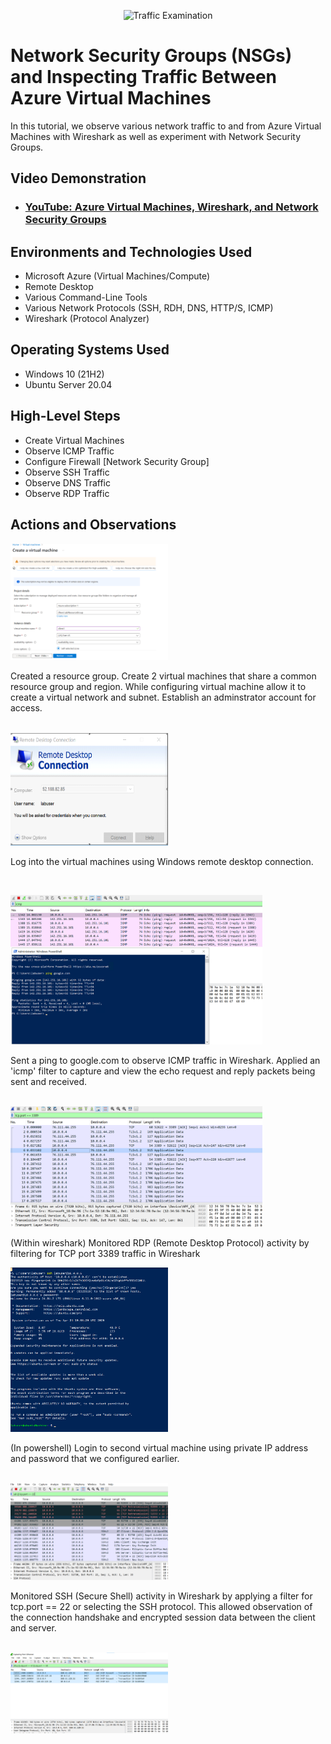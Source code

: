 <p align="center">
<img src="https://i.imgur.com/Ua7udoS.png" alt="Traffic Examination"/>
</p>

<h1>Network Security Groups (NSGs) and Inspecting Traffic Between Azure Virtual Machines</h1>
In this tutorial, we observe various network traffic to and from Azure Virtual Machines with Wireshark as well as experiment with Network Security Groups. <br />

<h2>Video Demonstration</h2>

- ### [YouTube: Azure Virtual Machines, Wireshark, and Network Security Groups](https://www.youtube.com)

<h2>Environments and Technologies Used</h2>

- Microsoft Azure (Virtual Machines/Compute)
- Remote Desktop
- Various Command-Line Tools
- Various Network Protocols (SSH, RDH, DNS, HTTP/S, ICMP)
- Wireshark (Protocol Analyzer)

<h2>Operating Systems Used </h2>

- Windows 10 (21H2)
- Ubuntu Server 20.04

<h2>High-Level Steps</h2>

- Create Virtual Machines
- Observe ICMP Traffic
- Configure Firewall [Network Security Group]
- Observe SSH Traffic
- Observe DNS Traffic
- Observe RDP Traffic

<h2>Actions and Observations</h2>

<p>
  <img src="images/screensnip1" height="40%" width="50%" alt="Disk Sanitization Steps"/>
</p>
<p>
Created a resource group. Create 2 virtual machines that share a common resource group and region. While configuring virtual machine allow it to create a virtual network and subnet. Establish an adminstrator account for access. 
</p>
<br />
 
 <img src="images/rdp login.PNG" height="40%" width="50%" alt="Disk Sanitization Steps"/>
<p>
Log into the virtual machines using Windows remote desktop connection. 
</p>
<br />

<p>
<img src="images/icmp.PNG" height="80%" width="80%" alt="Disk Sanitization Steps"/>
</p>
<p>
Sent a ping to google.com to observe ICMP traffic in Wireshark. Applied an 'icmp' filter to capture and view the echo request and reply packets being sent and received.
</p>
<br />

<img src="images/tcp.port.PNG" height="80%" width="80%" alt="Disk Sanitization Steps"/>
<p>
  (Within wireshark) Monitored RDP (Remote Desktop Protocol) activity by filtering for TCP port 3389 traffic in Wireshark
</p>

<img src="images/ssh login.png" height="40%" width="50%" alt="Disk Sanitization Steps"/>
<p>
  (In powershell) Login to second virtual machine using private IP address and password that we configured earlier. 
</p>  
<br />

<img src="images/ssh traffic.png" height="40%" width="50%" alt="Disk Sanitization Steps"/>
<p>
  Monitored SSH (Secure Shell) activity in Wireshark by applying a filter for tcp.port == 22 or selecting the SSH protocol. This allowed observation of the connection handshake and encrypted session data between the client and server.
</p>
<br />
<img src="images/dhcp.png" height="40%" width="50%" alt="Disk Sanitization Steps"/>
<p>
  
</p>
